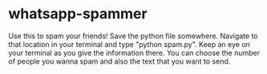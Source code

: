# whatsapp-spammer
Use this to spam your friends!
Save the python file somewhere. Navigate to that location in your terminal and type "python spam.py".
Keep an eye on your terminal as you give the information there.
You can choose the number of people you wanna spam and also the text that you want to send.
